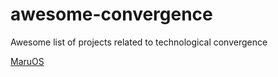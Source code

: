 # awesome-convergence
Awesome list of projects related to technological convergence

[MaruOS](https://github.com/maruos/maruos#maru-os)

